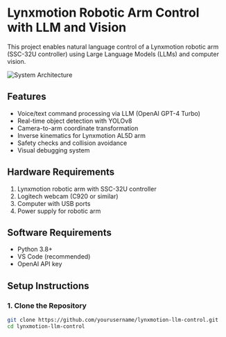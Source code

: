 # Lynxmotion Robotic Arm Control with LLM and Vision

This project enables natural language control of a Lynxmotion robotic arm (SSC-32U controller) using Large Language Models (LLMs) and computer vision.

![System Architecture](docs/system_architecture.png)

## Features

- Voice/text command processing via LLM (OpenAI GPT-4 Turbo)
- Real-time object detection with YOLOv8
- Camera-to-arm coordinate transformation
- Inverse kinematics for Lynxmotion AL5D arm
- Safety checks and collision avoidance
- Visual debugging system

## Hardware Requirements

1. Lynxmotion robotic arm with SSC-32U controller
2. Logitech webcam (C920 or similar)
3. Computer with USB ports
4. Power supply for robotic arm

## Software Requirements

- Python 3.8+
- VS Code (recommended)
- OpenAI API key

## Setup Instructions

### 1. Clone the Repository

```bash
git clone https://github.com/yourusername/lynxmotion-llm-control.git
cd lynxmotion-llm-control

